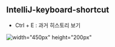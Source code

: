 ## IntelliJ-keyboard-shortcut

* Ctrl + E : 과거 히스토리 보기


![width="450px" height="200px"](https://user-images.githubusercontent.com/97818720/156151530-2eaa20b0-3f07-41df-950e-79fea5e28cd3.png)
